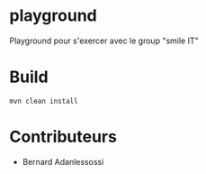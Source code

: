 # playground
Playground pour s'exercer avec le group "smile IT"

# Build
`mvn clean install`


# Contributeurs
- Bernard Adanlessossi
